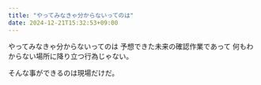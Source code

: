 ```yaml
---
title: "やってみなきゃ分からないってのは"
date: 2024-12-21T15:32:53+09:00
---
```

やってみなきゃ分からないってのは
予想できた未来の確認作業であって
何もわからない場所に降り立つ行為じゃない。

そんな事ができるのは現場だけだ。
